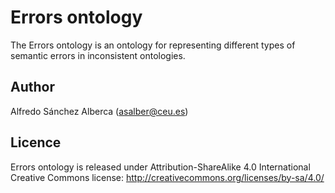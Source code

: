# Errors ontology
The Errors ontology is an ontology for representing different types of semantic errors in inconsistent ontologies.

## Author
Alfredo Sánchez Alberca (asalber@ceu.es)

## Licence
Errors ontology is released under Attribution-ShareAlike 4.0 International Creative Commons license: http://creativecommons.org/licenses/by-sa/4.0/